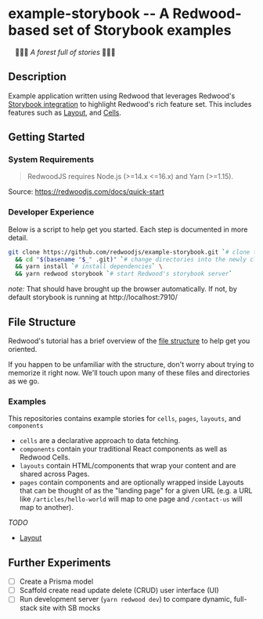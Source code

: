 # example-storybook -- A Redwood-based set of Storybook examples

<span><img src="https://avatars2.githubusercontent.com/u/45050444?v=4" width="10" />
🌲✨📖 _A forest full of stories_ 📖✨🌲<img src="https://avatars2.githubusercontent.com/u/45050444?v=4" width="10" /></span>
## Description

Example application written using Redwood that leverages Redwood's [Storybook integration](https://redwoodjs.com/docs/storybook.html#storybook) to highlight Redwood's rich feature set. This includes features such as [Layout](https://learn.redwoodjs.com/docs/tutorial/layouts/), and [Cells](https://redwoodjs.com/docs/cells).

## Getting Started
### System Requirements

> RedwoodJS requires Node.js (>=14.x <=16.x) and Yarn (>=1.15).

Source: https://redwoodjs.com/docs/quick-start

### Developer Experience

Below is a script to help get you started. Each step is documented in more detail. 

```sh
git clone https://github.com/redwoodjs/example-storybook.git `# clone the repository from GitHub` \
  && cd "$(basename "$_" .git)" `# change directories into the newly cloned repository` \
  && yarn install `# install dependencies` \
  && yarn redwood storybook `# start Redwood's storybook server`
```

_note:_ That should have brought up the browser automatically. If not, by default storybook is running at http://localhost:7910/

## File Structure

Redwood's tutorial has a brief overview of the [file structure](https://learn.redwoodjs.com/docs/tutorial/redwood-file-structure) to help get you oriented.

If you happen to be unfamiliar with the structure, don't worry about trying to memorize it right now. We'll touch upon many of these files and directories as we go.

### Examples

This repositories contains example stories for `cells`, `pages`, `layouts`, and `components`

- `cells` are a declarative approach to data fetching.
- `components` contain your traditional React components as well as Redwood Cells.
- `layouts` contain HTML/components that wrap your content and are shared across Pages.
- `pages` contain components and are optionally wrapped inside Layouts that can be thought of as the "landing page" for a given URL (e.g. a URL like `/articles/hello-world` will map to one page and `/contact-us` will map to another).

_TODO_

- [Layout](https://redwoodjs.com/docs/tutorial/layouts)
## Further Experiments

- [ ] Create a Prisma model
- [ ] Scaffold create read update delete (CRUD) user interface (UI)
- [ ] Run development server (`yarn redwood dev`) to compare dynamic, full-stack site with SB mocks
